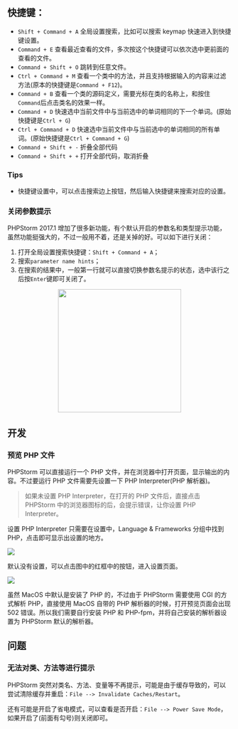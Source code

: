 ## 快捷键：

- `Shift + Command + A` 全局设置搜索，比如可以搜索 keymap 快速进入到快捷键设置。
- `Command + E` 查看最近查看的文件，多次按这个快捷键可以依次选中更前面的查看的文件。
- `Command + Shift + O` 跳转到任意文件。
- `Ctrl + Command + M` 查看一个类中的方法，并且支持根据输入的内容来过滤方法(原本的快捷键是`Command + F12`)。
- `Command + B` 查看一个类的源码定义，需要光标在类的名称上，和按住`Command`后点击类名的效果一样。
- `Command + D` 快速选中当前文件中与当前选中的单词相同的下一个单词。(原始快捷键是`Ctrl + G`)
- `Ctrl + Command + D` 快速选中当前文件中与当前选中的单词相同的所有单词。(原始快捷键是`Ctrl + Command + G`)
- `Command + Shift + -` 折叠全部代码
- `Command + Shift + +` 打开全部代码，取消折叠

### Tips

- 快捷键设置中，可以点击搜索边上按钮，然后输入快捷键来搜索对应的设置。

### 关闭参数提示

PHPStorm 2017.1 增加了很多新功能，有个默认开启的参数名和类型提示功能，虽然功能挺强大的，不过一般用不着，还是关掉的好。可以如下进行关闭：

1. 打开全局设置搜索快捷键：`Shift + Command + A`；
2. 搜索`parameter name hints`；
3. 在搜索的结果中，一般第一行就可以直接切换参数名提示的状态，选中该行之后按`Enter`键即可关闭了。

<div align="center">
    <img src="http://cnd.qiniu.lin07ux.cn/markdown/1505355668866.png" width="277" />
</div>

## 开发
### 预览 PHP 文件

PHPStorm 可以直接运行一个 PHP 文件，并在浏览器中打开页面，显示输出的内容。不过要运行 PHP 文件需要先设置一下 PHP Interpreter(PHP 解析器)。

> 如果未设置 PHP Interpreter，在打开的 PHP 文件后，直接点击 PHPStorm 中的浏览器图标的后，会提示错误，让你设置 PHP Interpreter。

设置 PHP Interpreter 只需要在设置中，Language & Frameworks 分组中找到 PHP，点击即可显示出设置的地方。

![](http://cnd.qiniu.lin07ux.cn/markdown/1481686076788.png)

默认没有设置，可以点击图中的红框中的按钮，进入设置页面。

![](http://cnd.qiniu.lin07ux.cn/markdown/1481686914470.png)

虽然 MacOS 中默认是安装了 PHP 的，不过由于 PHPStorm 需要使用 CGI 的方式解析 PHP，直接使用 MacOS 自带的 PHP 解析器的时候，打开预览页面会出现 502 错误。所以我们需要自行安装 PHP 和 PHP-fpm，并将自己安装的解析器设置为 PHPStorm 默认的解析器。

## 问题

### 无法对类、方法等进行提示

PHPStorm 突然对类名、方法、变量等不再提示，可能是由于缓存导致的，可以尝试清除缓存并重启：`File --> Invalidate Caches/Restart`。

还有可能是开启了省电模式，可以查看是否开启：`File --> Power Save Mode`，如果开启了(前面有勾号)则关闭即可。


